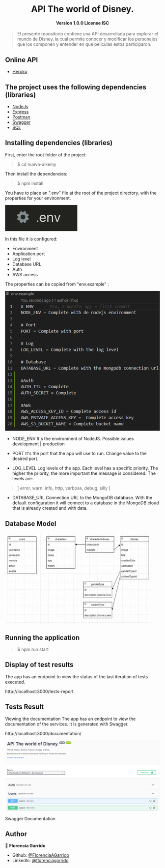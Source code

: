 <h1 align="center">API The world of Disney.</h1>
<h4 align="center">Version 1.0.0
License ISC</h4>

> El presente repositorio contiene una API desarrollada para explorar el mundo de Disney, la cual permite conocer y modificar los personajes que los componen y entender en que peliculas estos participaron. 

## Online API 
-  [Heroku][heroku]

 [heroku]:https://git.heroku.com/node-10-challenge-alkemy.git

## The project uses the following dependencies (libraries)

- [NodeJs][nodejs]
- [Express][express]
- [Postman][postman]
- [Swagger][swagger]
- [SQL][sql]

[nodejs]: https://nodejs.org/es/
[express]: https://expressjs.com/es/
[postman]: https://www.postman.com/
[swagger]: https://swagger.io/
[sql]: https://www.mysql.com/

## Installing dependencies (libraries)

First, enter the root folder of the project:

> $ cd nueva-alkemy

Then install the dependencies:

> $ npm install

You have to place an ".env" file at the root of the project directory, with the properties for your environment.

![.env](./env.png)

In this file it is configured:

- Environment
- Application port
- Log level
- Database URL
- Auth
- AWS access

The properties can be copied from "env.example" :

![env.example](./envexample.png)

- NODE_ENV
It's the environment of NodeJS. Possible values development | production

 - PORT
It's the port that the app will use to run. Change value to the desired port.

 - LOG_LEVEL
Log levels of the app. Each level has a specific priority. The higher the priority, the more important the message is considered. The levels are:

>    [
        error,
        warn,
        info,
        http,
        verbose,
        debug,
        silly
>    ]

 - DATABASE_URL
Connection URL to the MongoDB database. With the default configuration it will connect to a database in the MongoDB cloud that is already created and with data.


## Database Model

![Database Model](./modelo.png)

## Running the application
> $ npm run start

## Display of test results
The app has an endpoint to view the status of the last iteration of tests executed.

http://localhost:3000/tests-report

## Tests Result

Viewing the documentation
The app has an endpoint to view the documentation of the services. It is generated with Swagger.

http://localhost:3000/documentation/

![Local Host](./localhost.png)

Swagger Documentation

## Author

👤 **Florencia Garrido**

- Github: [@FlorenciaAGarrido](https://github.com/FlorenciaAGarrido)
- LinkedIn: [@florenciagarrido](https://www.linkedin.com/in/florenciagarrido/)


